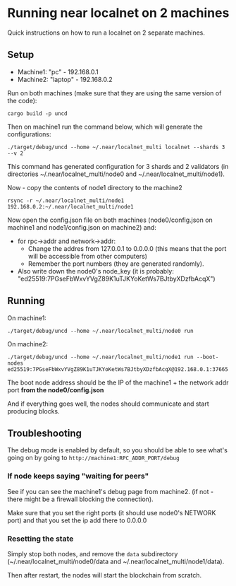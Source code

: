 # Running near localnet on 2 machines

Quick instructions on how to run a localnet on 2 separate machines.

## Setup

* Machine1: "pc" - 192.168.0.1
* Machine2: "laptop" - 192.168.0.2


Run on both machines (make sure that they are using the same version of the code):
```
cargo build -p uncd
```

Then on machine1 run the command below, which will generate the configurations:

```
./target/debug/uncd --home ~/.near/localnet_multi localnet --shards 3 --v 2
```

This command has generated configuration for 3 shards and 2 validators (in directories ~/.near/localnet_multi/node0 and ~/.near/localnet_multi/node1).

Now - copy the contents of node1 directory to the machine2

```
rsync -r ~/.near/localnet_multi/node1 192.168.0.2:~/.near/localnet_multi/node1
```

Now open the config.json file on both machines (node0/config.json on machine1 and node1/config.json on machine2) and:
* for rpc->addr and network->addr:
  * Change the addres from 127.0.0.1 to 0.0.0.0 (this means that the port will be accessible from other computers)
  * Remember the port numbers (they are generated randomly). 
* Also write down the node0's node_key (it is probably: "ed25519:7PGseFbWxvYVgZ89K1uTJKYoKetWs7BJtbyXDzfbAcqX")

## Running

On machine1:
```
./target/debug/uncd --home ~/.near/localnet_multi/node0 run
```

On machine2:
```
./target/debug/uncd --home ~/.near/localnet_multi/node1 run --boot-nodes ed25519:7PGseFbWxvYVgZ89K1uTJKYoKetWs7BJtbyXDzfbAcqX@192.168.0.1:37665
```
The boot node address should be the IP of the machine1 + the network addr port **from the node0/config.json**


And if everything goes well, the nodes should communicate and start producing blocks.

## Troubleshooting

The debug mode is enabled by default, so you should be able to see what's going on by going to ``http://machine1:RPC_ADDR_PORT/debug`` 


### If node keeps saying "waiting for peers"
See if you can see the machine1's debug page from machine2. (if not - there might be a firewall blocking the connection).

Make sure that you set the right ports (it should use node0's NETWORK port) and that you set the ip add there to 0.0.0.0


### Resetting the state
Simply stop both nodes, and remove the ``data`` subdirectory (~/.near/localnet_multi/node0/data and ~/.near/localnet_multi/node1/data).

Then after restart, the nodes will start the blockchain from scratch.


